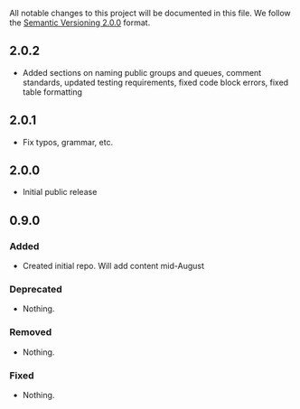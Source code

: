 All notable changes to this project will be documented in this file.
We follow the [Semantic Versioning 2.0.0](http://semver.org/) format.


## 2.0.2
- Added sections on naming public groups and queues, comment standards, updated testing requirements, fixed code block errors, fixed table formatting

## 2.0.1
- Fix typos, grammar, etc.

## 2.0.0
- Initial public release

## 0.9.0

### Added
- Created initial repo. Will add content mid-August

### Deprecated
- Nothing.

### Removed
- Nothing.

### Fixed
- Nothing.